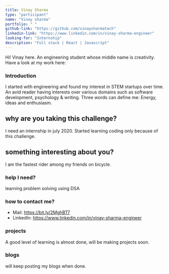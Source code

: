 ```yaml
---
title: Vinay Sharma
type: "participant"
name: "Vinay sharma"
portfolio: " "
github-link: "https://github.com/vinaysharmatech"
linkedin-link: "https://www.linkedin.com/in/vinay-sharma-engineer"
looking-for: "Internship"
description: "Full stack | React | Javascript"
---
```


Hi! Vinay here. An engineering student whose middle name is creativity. Have a look at my work here:

### Introduction

I started with engineering and found my interest in STEM startups over time. An avid reader having interests over various domains such as software development, psychology & writing. Three words can define me: Energy, ideas and enthusiasm.

## why are you taking this challenge?

I need an internship in july 2020.
Started learning coding only because of this challenge.

## something interesting about you?

I am the fastest rider among my friends on bicycle. 

### help I need?

learning problem solving using DSA
### how to contact me?

- Mail: https://bit.ly/2MghBT7
- LinkedIn: https://www.linkedin.com/in/vinay-sharma-engineer

### projects

A good level of learning is almost done, will be making projects soon.


### blogs

will keep posting my blogs when done.



